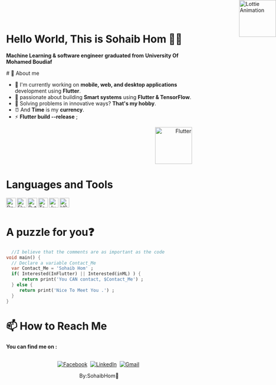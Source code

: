# Hello World, This is Sohaib Hom 👋👋
**Machine Learning & software engineer** **graduated from** **University Of Mohamed Boudiaf**
<div style="position: absolute; top: 0; right: 0;">
  <img src="{"v":"5.5.7","meta":{"g":"LottieFiles AE 0.1.20","a":"","k":"","d":"","tc":""},"fr":32,"ip":0,"op":33,"w":192,"h":192,"nm":"shaild","ddd":0,"assets":[],"layers":[{"ddd":0,"ind":1,"ty":4,"nm":"Layer 6 Outlines","sr":1,"ks":{"o":{"a":0,"k":100,"ix":11},"r":{"a":0,"k":0,"ix":10},"p":{"a":0,"k":[96.818,96,0],"ix":2},"a":{"a":0,"k":[7.5,6.7,0],"ix":1},"s":{"a":0,"k":[528.572,528.572,100],"ix":6}},"ao":0,"shapes":[{"ty":"gr","it":[{"ind":0,"ty":"sh","ix":1,"ks":{"a":0,"k":{"i":[[0,0],[0,0],[0,0]],"o":[[0,0],[0,0],[0,0]],"v":[[2.5,-1.7],[-0.899,1.7],[-2.5,0.1]],"c":false},"ix":2},"nm":"Path 1","mn":"ADBE Vector Shape - Group","hd":false},{"ty":"st","c":{"a":0,"k":[0.349,0.3569,0.8314,1],"ix":3},"o":{"a":0,"k":100,"ix":4},"w":{"a":0,"k":2,"ix":5},"lc":2,"lj":2,"bm":0,"nm":"Stroke 1","mn":"ADBE Vector Graphic - Stroke","hd":false},{"ty":"tr","p":{"a":0,"k":[7.5,6.7],"ix":2},"a":{"a":0,"k":[0,0],"ix":1},"s":{"a":0,"k":[100,100],"ix":3},"r":{"a":0,"k":0,"ix":6},"o":{"a":0,"k":100,"ix":7},"sk":{"a":0,"k":0,"ix":4},"sa":{"a":0,"k":0,"ix":5},"nm":"Transform"}],"nm":"Group 1","np":2,"cix":2,"bm":0,"ix":1,"mn":"ADBE Vector Group","hd":false},{"ty":"tm","s":{"a":1,"k":[{"i":{"x":[0.667],"y":[1]},"o":{"x":[0.333],"y":[0]},"t":3,"s":[100]},{"t":16,"s":[0]}],"ix":1},"e":{"a":0,"k":100,"ix":2},"o":{"a":0,"k":0,"ix":3},"m":1,"ix":2,"nm":"Trim Paths 1","mn":"ADBE Vector Filter - Trim","hd":false}],"ip":0,"op":33,"st":0,"bm":0},{"ddd":0,"ind":2,"ty":4,"nm":"Layer 7 Outlines","sr":1,"ks":{"o":{"a":0,"k":100,"ix":11},"r":{"a":0,"k":0,"ix":10},"p":{"a":0,"k":[97.068,96,0],"ix":2},"a":{"a":0,"k":[12,14,0],"ix":1},"s":{"a":1,"k":[{"i":{"x":[0.833,0.833,0.833],"y":[0.833,0.833,0.833]},"o":{"x":[0.167,0.167,0.167],"y":[0.167,0.167,0.167]},"t":3,"s":[528.572,528.572,100]},{"i":{"x":[0.833,0.833,0.833],"y":[0.833,0.833,0.833]},"o":{"x":[0.167,0.167,0.167],"y":[0.167,0.167,0.167]},"t":8,"s":[465.572,465.572,100]},{"t":15,"s":[528.572,528.572,100]}],"ix":6}},"ao":0,"shapes":[{"ty":"gr","it":[{"ind":0,"ty":"sh","ix":1,"ks":{"a":0,"k":{"i":[[0,0],[0,0],[0.636,0],[1.459,1.019],[1.914,0],[0.6,0.125],[0,0],[0,0],[-2.103,-1.501],[0,0],[0,0],[0,2.583]],"o":[[0,0],[-0.6,0.125],[-1.915,0],[-1.458,1.019],[-0.636,0],[0,0],[0,0],[0,2.583],[0,0],[0,0],[2.103,-1.501],[0,0]],"v":[[7,-4.274],[7,-7.573],[5.144,-7.379],[0,-9],[-5.143,-7.379],[-7,-7.573],[-7,-4.274],[-7,-0.116],[-3.649,6.393],[0,9],[3.65,6.393],[7,-0.116]],"c":true},"ix":2},"nm":"Path 1","mn":"ADBE Vector Shape - Group","hd":false},{"ty":"st","c":{"a":0,"k":[0.349,0.3569,0.8314,1],"ix":3},"o":{"a":0,"k":100,"ix":4},"w":{"a":0,"k":2,"ix":5},"lc":2,"lj":2,"bm":0,"nm":"Stroke 1","mn":"ADBE Vector Graphic - Stroke","hd":false},{"ty":"tr","p":{"a":0,"k":[12,14],"ix":2},"a":{"a":0,"k":[0,0],"ix":1},"s":{"a":0,"k":[100,100],"ix":3},"r":{"a":0,"k":0,"ix":6},"o":{"a":0,"k":100,"ix":7},"sk":{"a":0,"k":0,"ix":4},"sa":{"a":0,"k":0,"ix":5},"nm":"Transform"}],"nm":"Group 1","np":2,"cix":2,"bm":0,"ix":1,"mn":"ADBE Vector Group","hd":false}],"ip":0,"op":33,"st":0,"bm":0}],"markers":[]}" alt="Lottie Animation" width="100">
</div>
# 📌 About me

- 🌱 I'm currently working on **mobile, web, and desktop applications** development using **Flutter**.
- 🔭 passionate about building **Smart systems** using **Flutter & TensorFlow**.
- 🧮 Solving problems in innovative ways? ****That's my hobby****.
- ⏰ And **Time** is my **currency**.
- ⚡ ****Flutter build --release**** ;

<div align="right">
  <img src="https://raw.githubusercontent.com/flutter/website/master/src/_assets/image/flutter-lockup.png" alt="Flutter" width="100">
</div>

# Languages and Tools

<img align="left" alt="Dart" width="26px" src="https://www.vectorlogo.zone/logos/dartlang/dartlang-icon.svg" />
<img align="left" alt="Flutter" width="26px" src="https://www.vectorlogo.zone/logos/flutterio/flutterio-icon.svg" />
<img align="left" alt="Python" width="26px" src="https://www.vectorlogo.zone/logos/python/python-icon.svg" />
<img align="left" alt="TensorFlow" width="26px" src="https://www.vectorlogo.zone/logos/tensorflow/tensorflow-icon.svg" />
<img align="left" alt="Jupyter" width="26px" src="https://www.vectorlogo.zone/logos/jupyter/jupyter-icon.svg" />
<img align="left" alt="VS Code" width="26px" src="https://www.vectorlogo.zone/logos/visualstudio_code/visualstudio_code-icon.svg" />

<br />
<br />

# A puzzle for you❓

```dart
  //I believe that the comments are as important as the code
void main() {
  // Declare a variable Contact_Me
  var Contact_Me = 'Sohaib Hom' ;
  if( Interested(InFlutter) || Interested(inML) ) {
      return print('You CAN contact, $Contact_Me') ;
  } else {
     return print('Nice To Meet You .') ;
  }
}
```
# 📫 How to Reach Me
**You can find me on :**
<p align="center">
<br>
<a href="https://www.facebook.com/sohaibhom16"><img src="https://img.shields.io/badge/facebook-%231877F2.svg?&style=for-the-badge&logo=facebook&logoColor=white" alt="Facebook" /></a>&nbsp;
<a href="https://www.linkedin.com/in/sohaibhom/"><img src="https://img.shields.io/badge/linkedin-%230077B5.svg?&style=for-the-badge&logo=linkedin&logoColor=white" alt="LinkedIn" /></a>&nbsp;
<a href="SohaibHom@gmail.com?subject"><img src="https://img.shields.io/badge/gmail-%23D14836.svg?&style=for-the-badge&logo=gmail&logoColor=white" alt="Gmail"/></a>&nbsp;

<p align="center">
By:SohaibHom💙
